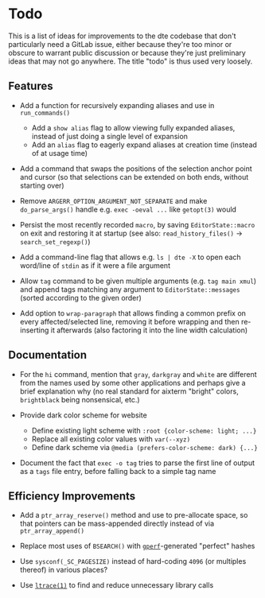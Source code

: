 Todo
====

This is a list of ideas for improvements to the dte codebase that don't
particularly need a GitLab issue, either because they're too minor or
obscure to warrant public discussion or because they're just preliminary
ideas that may not go anywhere. The title "todo" is thus used very loosely.

Features
--------

* Add a function for recursively expanding aliases and use in `run_commands()`
  * Add a `show alias` flag to allow viewing fully expanded aliases, instead
    of just doing a single level of expansion
  * Add an `alias` flag to eagerly expand aliases at creation time (instead
    of at usage time)

* Add a command that swaps the positions of the selection anchor point and
  cursor (so that selections can be extended on both ends, without starting
  over)

* Remove `ARGERR_OPTION_ARGUMENT_NOT_SEPARATE` and make `do_parse_args()`
  handle e.g. `exec -oeval ...` like `getopt(3)` would

* Persist the most recently recorded `macro`, by saving `EditorState::macro`
  on exit and restoring it at startup (see also: `read_history_files()` →
  `search_set_regexp()`)

* Add a command-line flag that allows e.g. `ls | dte -X` to open each
  word/line of `stdin` as if it were a file argument

* Allow `tag` command to be given multiple arguments (e.g. `tag main xmul`)
  and append tags matching any argument to `EditorState::messages` (sorted
  according to the given order)

* Add option to `wrap-paragraph` that allows finding a common prefix on every
  affected/selected line, removing it before wrapping and then re-inserting it
  afterwards (also factoring it into the line width calculation)

Documentation
-------------

* For the `hi` command, mention that `gray`, `darkgray` and `white` are
  different from the names used by some other applications and perhaps
  give a brief explanation why (no real standard for aixterm "bright"
  colors, `brightblack` being nonsensical, etc.)

* Provide dark color scheme for website
  * Define existing light scheme with `:root {color-scheme: light; ...}`
  * Replace all existing color values with `var(--xyz)`
  * Define dark scheme via `@media (prefers-color-scheme: dark) {...}`

* Document the fact that `exec -o tag` tries to parse the first line of
  output as a `tags` file entry, before falling back to a simple tag name

Efficiency Improvements
-----------------------

* Add a `ptr_array_reserve()` method and use to pre-allocate space,
  so that pointers can be mass-appended directly instead of via
  `ptr_array_append()`

* Replace most uses of `BSEARCH()` with [`gperf`]-generated "perfect" hashes

* Use `sysconf(_SC_PAGESIZE)` instead of hard-coding `4096` (or multiples
  thereof) in various places?

* Use [`ltrace(1)`] to find and reduce unnecessary library calls


[`gperf`]: https://www.gnu.org/software/gperf/
[`ltrace(1)`]: https://man7.org/linux/man-pages/man1/ltrace.1.html
